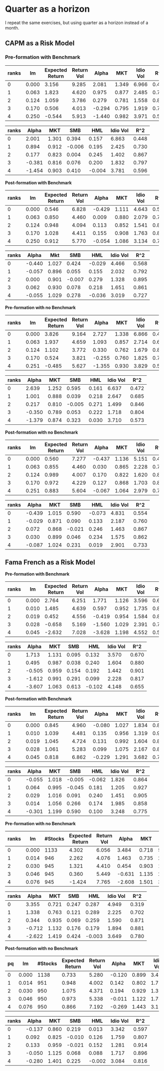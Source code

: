 # Quarter as a horizon

I repeat the same exercises, but using quarter as a horizon instead of a month.

## CAPM as a Risk Model

### Pre-formation with Benchmark

| ranks | lm    | Expected Return | Return Vol | Alpha  | MKT   | Idio Vol | R^2   |
| ----- | ----- | --------------- | ---------- | ------ | ----- | -------- | ----- |
| 0     | 0.000 | 3.156           | 9.285      | 2.081  | 1.349 | 6.966    | 0.432 |
| 1     | 0.063 | 1.823           | 4.620      | 0.975  | 0.877 | 2.485    | 0.716 |
| 2     | 0.124 | 1.059           | 3.786      | 0.279  | 0.781 | 1.558    | 0.836 |
| 3     | 0.170 | 0.506           | 4.013      | -0.294 | 0.795 | 1.919    | 0.777 |
| 4     | 0.250 | -0.544          | 5.913      | -1.440 | 0.982 | 3.971    | 0.554 |

| ranks | Alpha  | MKT   | SMB    | HML    | Idio Vol | R^2   |
| ----- | ------ | ----- | ------ | ------ | -------- | ----- |
| 0     | 2.001  | 1.301 | 0.394  | 0.157  | 6.863    | 0.448 |
| 1     | 0.894  | 0.912 | -0.006 | 0.195  | 2.425    | 0.730 |
| 2     | 0.177  | 0.823 | 0.004  | 0.245  | 1.402    | 0.867 |
| 3     | -0.381 | 0.816 | 0.076  | 0.200  | 1.832    | 0.797 |
| 4     | -1.454 | 0.903 | 0.410  | -0.004 | 3.781    | 0.596 |

**Post-formation with Benchmark**

| ranks | lm    | Expected Return | Return Vol | Alpha  | MKT   | Idio Vol | R^2   |
| ----- | ----- | --------------- | ---------- | ------ | ----- | -------- | ----- |
| 0     | 0.000 | 0.546           | 6.828      | -0.429 | 1.111 | 4.643    | 0.533 |
| 1     | 0.063 | 0.850           | 4.460      | 0.009  | 0.880 | 2.079    | 0.782 |
| 2     | 0.124 | 0.948           | 4.094      | 0.113  | 0.852 | 1.541    | 0.859 |
| 3     | 0.170 | 1.028           | 4.411      | 0.155  | 0.908 | 1.763    | 0.841 |
| 4     | 0.250 | 0.912           | 5.770      | -0.054 | 1.086 | 3.134    | 0.706 |

| **ranks** | Alpha  | Mkt   | SMB    | HML    | Idio Vol | R^2   |
| --------- | ------ | ----- | ------ | ------ | -------- | ----- |
| 0         | -0.440 | 1.027 | 0.424  | -0.029 | 4.466    | 0.568 |
| 1         | -0.057 | 0.896 | 0.055  | 0.155  | 2.032    | 0.792 |
| 2         | 0.000  | 0.901 | -0.007 | 0.279  | 1.328    | 0.895 |
| 3         | 0.062  | 0.930 | 0.078  | 0.218  | 1.651    | 0.861 |
| 4         | -0.055 | 1.029 | 0.278  | -0.036 | 3.019    | 0.727 |

**Pre-formation with no Benchmark**

| ranks | lm    | Expected Return | Return Vol | Alpha  | MKT   | Idio Vol | R^2   |
| ----- | ----- | --------------- | ---------- | ------ | ----- | -------- | ----- |
| 0     | 0.000 | 3.826           | 9.164      | 2.727  | 1.338 | 6.866    | 0.435 |
| 1     | 0.063 | 1.937           | 4.659      | 1.093  | 0.857 | 2.714    | 0.669 |
| 2     | 0.124 | 1.102           | 3.772      | 0.330  | 0.762 | 1.679    | 0.807 |
| 3     | 0.170 | 0.524           | 3.821      | -0.255 | 0.760 | 1.825    | 0.779 |
| 4     | 0.251 | -0.485          | 5.627      | -1.355 | 0.930 | 3.829    | 0.545 |

| ranks | Alpha  | MKT   | SMB    | HML   | Idio Vol | R^2   |
| ----- | ------ | ----- | ------ | ----- | -------- | ----- |
| 0     | 2.639  | 1.252 | 0.595  | 0.161 | 6.637    | 0.472 |
| 1     | 1.001  | 0.888 | 0.039  | 0.218 | 2.647    | 0.685 |
| 2     | 0.217  | 0.810 | -0.005 | 0.271 | 1.499    | 0.846 |
| 3     | -0.350 | 0.789 | 0.053  | 0.222 | 1.718    | 0.804 |
| 4     | -1.379 | 0.874 | 0.323  | 0.030 | 3.710    | 0.573 |

**Post-formation with no Benchmark**

| ranks | lm    | Expected Return | Return Vol | Alpha  | MKT   | Idio Vol | R^2   |
| ----- | ----- | --------------- | ---------- | ------ | ----- | -------- | ----- |
| 0     | 0.000 | 0.560           | 7.277      | -0.437 | 1.136 | 5.151    | 0.493 |
| 1     | 0.063 | 0.855           | 4.460      | 0.030  | 0.865 | 2.228    | 0.751 |
| 2     | 0.124 | 0.989           | 4.007      | 0.170  | 0.822 | 1.620    | 0.837 |
| 3     | 0.170 | 0.972           | 4.229      | 0.127  | 0.868 | 1.703    | 0.838 |
| 4     | 0.251 | 0.883           | 5.604      | -0.067 | 1.064 | 2.979    | 0.718 |

| ranks | Alpha  | MKT   | SMB    | HML    | Idio Vol | R^2   |
| ----- | ------ | ----- | ------ | ------ | -------- | ----- |
| 0     | -0.439 | 1.015 | 0.590  | -0.073 | 4.831    | 0.554 |
| 1     | -0.029 | 0.871 | 0.090  | 0.133  | 2.187    | 0.760 |
| 2     | 0.072  | 0.868 | -0.021 | 0.246  | 1.463    | 0.867 |
| 3     | 0.030  | 0.899 | 0.046  | 0.234  | 1.575    | 0.862 |
| 4     | -0.087 | 1.024 | 0.231  | 0.019  | 2.901    | 0.733 |

## Fama French as a Risk Model

**Pre-formation with Benchmark**

| ranks | lm    | Expected Return | Return Vol | Alpha  | MKT   | Idio Vol | R^2   |
| ----- | ----- | --------------- | ---------- | ------ | ----- | -------- | ----- |
| 0     | 0.000 | 2.764           | 6.251      | 1.771  | 1.126 | 3.596    | 0.665 |
| 1     | 0.010 | 1.485           | 4.639      | 0.597  | 0.952 | 1.735    | 0.859 |
| 2     | 0.019 | 0.452           | 4.556      | -0.419 | 0.954 | 1.584    | 0.880 |
| 3     | 0.028 | -0.658          | 5.169      | -1.560 | 1.029 | 2.391    | 0.790 |
| 4     | 0.045 | -2.632          | 7.028      | -3.628 | 1.198 | 4.552    | 0.584 |

| ranks | Alpha  | MKT   | SMB   | HML    | Idio Vol | R^2   |
| ----- | ------ | ----- | ----- | ------ | -------- | ----- |
| 0     | 1.713  | 1.131 | 0.095 | 0.132  | 3.570    | 0.670 |
| 1     | 0.495  | 0.987 | 0.038 | 0.240  | 1.604    | 0.880 |
| 2     | -0.505 | 0.959 | 0.154 | 0.192  | 1.442    | 0.901 |
| 3     | -1.612 | 0.991 | 0.291 | 0.099  | 2.228    | 0.817 |
| 4     | -3.607 | 1.063 | 0.613 | -0.102 | 4.148    | 0.655 |

**Post-formation with Benchmark**

| ranks | lm    | Expected Return | Return Vol | Alpha  | MKT   | Idio Vol | R^2   |
| ----- | ----- | --------------- | ---------- | ------ | ----- | -------- | ----- |
| 0     | 0.000 | 0.845           | 4.960      | -0.080 | 1.027 | 1.834    | 0.863 |
| 1     | 0.010 | 1.039           | 4.481      | 0.135  | 0.956 | 1.319    | 0.913 |
| 2     | 0.019 | 1.045           | 4.724      | 0.131  | 0.992 | 1.604    | 0.884 |
| 3     | 0.028 | 1.061           | 5.283      | 0.099  | 1.075 | 2.167    | 0.831 |
| 4     | 0.045 | 0.818           | 6.862      | -0.229 | 1.291 | 3.682    | 0.711 |

| ranks | Alpha  | MKT   | SMB    | HML    | Idio Vol | R^2   |
| ----- | ------ | ----- | ------ | ------ | -------- | ----- |
| 0     | -0.055 | 1.018 | -0.005 | -0.062 | 1.826    | 0.864 |
| 1     | 0.064  | 0.995 | -0.045 | 0.181  | 1.205    | 0.927 |
| 2     | 0.029  | 1.016 | 0.091  | 0.240  | 1.451    | 0.905 |
| 3     | 0.014  | 1.056 | 0.266  | 0.174  | 1.985    | 0.858 |
| 4     | -0.301 | 1.199 | 0.590  | 0.100  | 3.248    | 0.775 |

**Pre-formation with no Benchmark**

| ranks | lm    | #Stocks | Expected Return | Return Vol | Alpha  | MKT   | Idio Vol | R^2   |
| ----- | ----- | ------- | --------------- | ---------- | ------ | ----- | -------- | ----- |
| 0     | 0.000 | 1133    | 4.302           | 6.056      | 3.484  | 0.718 | 5.051    | 0.291 |
| 1     | 0.014 | 946     | 2.262           | 4.076      | 1.463  | 0.735 | 2.376    | 0.660 |
| 2     | 0.030 | 945     | 1.321           | 4.410      | 0.454  | 0.903 | 1.746    | 0.844 |
| 3     | 0.046 | 945     | 0.360           | 5.449      | -0.631 | 1.135 | 2.008    | 0.866 |
| 4     | 0.076 | 945     | -1.424          | 7.765      | -2.608 | 1.501 | 3.860    | 0.754 |

| ranks | Alpha  | MKT   | SMB   | HML    | Idio Vol | R^2   |
| ----- | ------ | ----- | ----- | ------ | -------- | ----- |
| 0     | 3.355  | 0.721 | 0.247 | 0.287  | 4.949    | 0.319 |
| 1     | 1.338  | 0.763 | 0.121 | 0.289  | 2.225    | 0.702 |
| 2     | 0.344  | 0.935 | 0.069 | 0.259  | 1.590    | 0.871 |
| 3     | -0.712 | 1.132 | 0.176 | 0.179  | 1.894    | 0.881 |
| 4     | -2.622 | 1.419 | 0.424 | -0.003 | 3.649    | 0.780 |

**Post-formation with no Benchmark**

| pq   | lm    | #Stocks | Expected Return | Return Vol | Alpha  | MKT   | Idio Vol | R^2   |
| ---- | ----- | ------- | --------------- | ---------- | ------ | ----- | -------- | ----- |
| 0    | 0.000 | 1138    | 0.733           | 5.280      | -0.120 | 0.899 | 3.404    | 0.582 |
| 1    | 0.014 | 951     | 0.948           | 4.002      | 0.142  | 0.802 | 1.795    | 0.800 |
| 2    | 0.030 | 950     | 1.075           | 4.371      | 0.194  | 0.929 | 1.353    | 0.904 |
| 3    | 0.046 | 950     | 0.973           | 5.338      | -0.011 | 1.122 | 1.742    | 0.892 |
| 4    | 0.076 | 950     | 0.866           | 7.192      | -0.269 | 1.443 | 3.156    | 0.807 |

| ranks | Alpha  | MKT   | SMB    | HML    | Idio Vol | R^2   |
| ----- | ------ | ----- | ------ | ------ | -------- | ----- |
| 0     | -0.137 | 0.860 | 0.219  | 0.013  | 3.342    | 0.597 |
| 1     | 0.092  | 0.825 | -0.010 | 0.126  | 1.759    | 0.807 |
| 2     | 0.133  | 0.959 | -0.021 | 0.152  | 1.281    | 0.914 |
| 3     | -0.050 | 1.125 | 0.068  | 0.088  | 1.717    | 0.896 |
| 4     | -0.280 | 1.401 | 0.225  | -0.002 | 3.084    | 0.816 |
